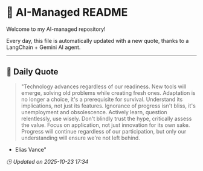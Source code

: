 # 🧠 AI-Managed README

Welcome to my AI-managed repository!

Every day, this file is automatically updated with a new quote, thanks to a LangChain + Gemini AI agent.

---

## 📅 Daily Quote

> "Technology advances regardless of our readiness. New tools will emerge, solving old problems while creating fresh ones.
Adaptation is no longer a choice, it's a prerequisite for survival. Understand its implications, not just its features.
Ignorance of progress isn't bliss, it's unemployment and obsolescence. Actively learn, question relentlessly, use wisely.
Don't blindly trust the hype, critically assess the value. Focus on application, not just innovation for its own sake.
Progress will continue regardless of our participation, but only our understanding will ensure we're not left behind.

- Elias Vance"

*🕒 Updated on 2025-10-23 17:34*